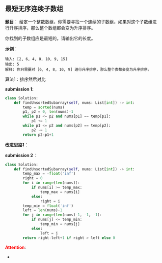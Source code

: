## 最短无序连续子数组
**题目**：
给定一个整数数组，你需要寻找一个连续的子数组，如果对这个子数组进行升序排序，那么整个数组都会变为升序排序。

你找到的子数组应是最短的，请输出它的长度。

**示例**：
```
输入: [2, 6, 4, 8, 10, 9, 15]
输出: 5
解释: 你只需要对 [6, 4, 8, 10, 9] 进行升序排序，那么整个表都会变为升序排序。
```

算法1：排序然后对比

**submission 1**:
```python
class Solution:
    def findUnsortedSubarray(self, nums: List[int]) -> int:
        temp = sorted(nums)
        p1, p2 = 0, len(nums)-1
        while p1 <= p2 and nums[p1] == temp[p1]:
            p1 += 1
        while p1 <= p2 and nums[p2] == temp[p2]:
            p2 -= 1
        return p2-p1+1
```


**改进思路1**：


**submission 2**：
```python
class Solution:
    def findUnsortedSubarray(self, nums: List[int]) -> int:
        temp_max = -float('inf')
        right = 0
        for i in range(len(nums)):
            if nums[i] >= temp_max:
                temp_max = nums[i]
            else:
                right = i
        temp_min = float('inf')
        left = len(nums)-1
        for j in range(len(nums)-1, -1, -1):
            if nums[j] <= temp_min:
                temp_min = nums[j]
            else:
                left = j
        return right-left+1 if right > left else 0
```



<font color="#FF0000">**Attention**</font>:

- 
